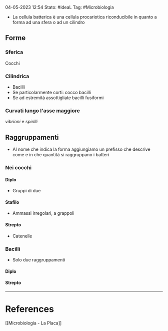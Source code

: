 04-05-2023 12:54
Stato: #ideaL
Tag: #Microbiologia 

- La cellula batterica è una cellula procariotica riconducibile in quanto a forma ad una sfera o ad un cilindro
## Forme
### Sferica
Cocchi
### Cilindrica
- Bacilli
- Se particolarmente corti: cocco bacilli
- Se ad estremità assottigliate bacilli fusiformi
### Curvati lungo l'asse maggiore
*vibrioni* e *spirilli*
## Raggruppamenti
- Al nome che indica la forma aggiungiamo un prefisso che descrive come e in che quantità si raggruppano i batteri
### Nei cocchi
#### Diplo
- Gruppi di due
#### Stafilo
- Ammassi irregolari, a grappoli
#### Strepto
- Catenelle
### Bacilli
- Solo due raggruppamenti
#### Diplo
#### Strepto

---
# References
[[Microbiologia - La Placa]]